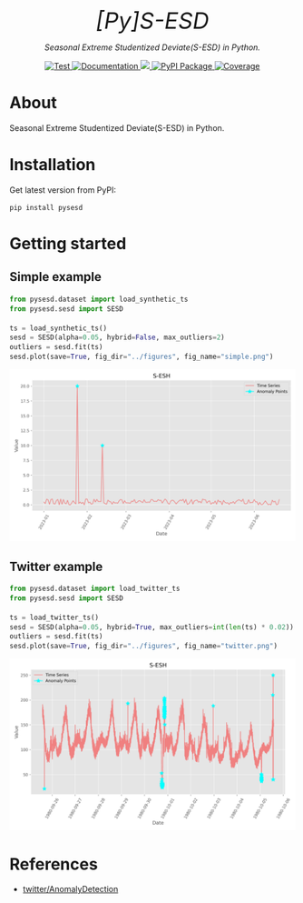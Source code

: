 <p align="center" style="font-size:40px; margin:0px 10px 0px 10px">
    <em>[Py]S-ESD</em>
</p>
<p align="center">
    <em>Seasonal Extreme Studentized Deviate(S-ESD) in Python.
</em>
</p>

<div align="center">
  <a href="https://github.com/shenxiangzhuang/pysesd/actions/workflows/test.yaml" target="_blank">
      <img src="https://github.com/shenxiangzhuang/pysesd/actions/workflows/test.yaml/badge.svg?event=pull_request" alt="Test">
  </a>

  <a href="https://github.com/shenxiangzhuang/pysesd">
  <img alt="Documentation" src="https://github.com/shenxiangzhuang/pysesd/actions/workflows/build_docs.yaml/badge.svg"/>
  </a>

  <a href="#">
  <img src="https://img.shields.io/badge/Python-3.8, 3.9, 3.10, 3.11-blue">
  </a>

  <a href="https://pypi.org/project/pysesd" target="_blank">
      <img src="https://badge.fury.io/py/pysesd.svg" alt="PyPI Package">
  </a>
  <a href="https://codecov.io/gh/shenxiangzhuang/pysesd" target="_blank">
      <img src="https://codecov.io/gh/shenxiangzhuang/pysesd/branch/master/graph/badge.svg" alt="Coverage">
  </a>

</div>

# About
Seasonal Extreme Studentized Deviate(S-ESD) in Python.

# Installation

Get latest version from PyPI:

```shell
pip install pysesd
```

# Getting started

## Simple example
```python
from pysesd.dataset import load_synthetic_ts
from pysesd.sesd import SESD

ts = load_synthetic_ts()
sesd = SESD(alpha=0.05, hybrid=False, max_outliers=2)
outliers = sesd.fit(ts)
sesd.plot(save=True, fig_dir="../figures", fig_name="simple.png")
```
![](https://raw.githubusercontent.com/shenxiangzhuang/pysesd/master/figures/simple.png)

## Twitter example
```python
from pysesd.dataset import load_twitter_ts
from pysesd.sesd import SESD

ts = load_twitter_ts()
sesd = SESD(alpha=0.05, hybrid=True, max_outliers=int(len(ts) * 0.02))
outliers = sesd.fit(ts)
sesd.plot(save=True, fig_dir="../figures", fig_name="twitter.png")
```
![](https://raw.githubusercontent.com/shenxiangzhuang/pysesd/master/figures/twitter.png)


# References
- [twitter/AnomalyDetection](https://github.com/twitter/AnomalyDetection)

